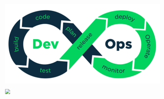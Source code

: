 [![Header](dev.png "Header")](https://some-url.dev/)

<img align="center" src="https://github-readme-stats.vercel.app/api/<>/?username=<USERNAME>&theme=<THEME_NAME>" />

<!--
**ycinjavascript/ycinjavascript** is a ✨ _special_ ✨ repository because its `README.md` (this file) appears on your GitHub profile.

Here are some ideas to get you started:

- 🔭 I’m currently working on ...
- 🌱 I’m currently learning ...
- 👯 I’m looking to collaborate on ...
- 🤔 I’m looking for help with ...
- 💬 Ask me about ...
- 📫 How to reach me: ...
- 😄 Pronouns: ...
- ⚡ Fun fact: ...
-->
